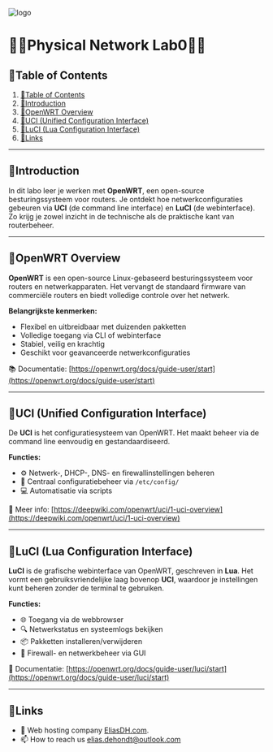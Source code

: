 ![logo](https://eliasdh.com/assets/media/images/logo-github.png)

# 💙🤍Physical Network Lab0🤍💙

## 📘Table of Contents

1. [📘Table of Contents](#📘table-of-contents)
2. [🖖Introduction](#🖖introduction)
3. [🔧OpenWRT Overview](#🔧openwrt-overview)
4. [📗UCI (Unified Configuration Interface)](#📗uci-unified-configuration-interface)
5. [🧩LuCI (Lua Configuration Interface)](#🧩luci-lua-configuration-interface)
6. [🔗Links](#🔗links)

---

## 🖖Introduction

In dit labo leer je werken met **OpenWRT**, een open-source besturingssysteem voor routers.
Je ontdekt hoe netwerkconfiguraties gebeuren via **UCI** (de command line interface) en **LuCI** (de webinterface).
Zo krijg je zowel inzicht in de technische als de praktische kant van routerbeheer.

---

## 🔧OpenWRT Overview

**OpenWRT** is een open-source Linux-gebaseerd besturingssysteem voor routers en netwerkapparaten.
Het vervangt de standaard firmware van commerciële routers en biedt volledige controle over het netwerk.

**Belangrijkste kenmerken:**

- Flexibel en uitbreidbaar met duizenden pakketten
- Volledige toegang via CLI of webinterface
- Stabiel, veilig en krachtig
- Geschikt voor geavanceerde netwerkconfiguraties

📚 Documentatie: [https://openwrt.org/docs/guide-user/start](https://openwrt.org/docs/guide-user/start)

---

## 📗UCI (Unified Configuration Interface)

De **UCI** is het configuratiesysteem van OpenWRT.
Het maakt beheer via de command line eenvoudig en gestandaardiseerd.

**Functies:**

- ⚙️ Netwerk-, DHCP-, DNS- en firewallinstellingen beheren
- 📄 Centraal configuratiebeheer via `/etc/config/`
- 💻 Automatisatie via scripts

📘 Meer info: [https://deepwiki.com/openwrt/uci/1-uci-overview](https://deepwiki.com/openwrt/uci/1-uci-overview)

---

## 🧩LuCI (Lua Configuration Interface)

**LuCI** is de grafische webinterface van OpenWRT, geschreven in **Lua**.
Het vormt een gebruiksvriendelijke laag bovenop **UCI**, waardoor je instellingen kunt beheren zonder de terminal te gebruiken.

**Functies:**

- 🌐 Toegang via de webbrowser
- 🔍 Netwerkstatus en systeemlogs bekijken
- 📦 Pakketten installeren/verwijderen
- 🧱 Firewall- en netwerkbeheer via GUI

📗 Documentatie: [https://openwrt.org/docs/guide-user/luci/start](https://openwrt.org/docs/guide-user/luci/start)

---

## 🔗Links
- 👯 Web hosting company [EliasDH.com](https://eliasdh.com).
- 📫 How to reach us elias.dehondt@outlook.com
